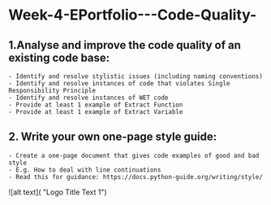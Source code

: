 # Week-4-EPortfolio---Code-Quality-

## 1.Analyse and improve the code quality of an existing code base:
	- Identify and resolve stylistic issues (including naming conventions)
	- Identify and resolve instances of code that violates Single Responsibility Principle
	- Identify and resolve instances of WET code
	- Provide at least 1 example of Extract Function
	- Provide at least 1 example of Extract Variable

## 2. Write your own one-page style guide:
	- Create a one-page document that gives code examples of good and bad style
	- E.g. How to deal with line continuations
	- Read this for guidance: https://docs.python-guide.org/writing/style/




![alt text](
 "Logo Title Text 1")
